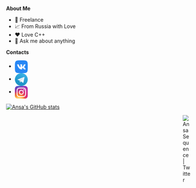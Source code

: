 **About Me**
- 💼 Freelance
- 📈 From Russia with Love
- ❤️ Love C++
- 💬 Ask me about anything 

**Contacts**
- <code><a href="https://vk.com/ansa.sequence"><img height="35" align="center" src="https://raw.githubusercontent.com/github/explore/418499da37ed2d07cff077560db9bfe299c8d7b8/topics/vk/vk.png"></a></code>
- <code><a href="https://t.me/NoHaxEx"><img height="35" align="center" src="https://raw.githubusercontent.com/github/explore/80688e429a7d4ef2fca1e82350fe8e3517d3494d/topics/telegram/telegram.png"></a></code>
- <code><a href="https://www.instagram.com/sahil_is_baku/"><img height="35" align="center" src="https://raw.githubusercontent.com/github/explore/06c46459e7947c8a25f72798af696d66e202ac39/topics/instagram/instagram.png"></a></code>

[![Ansa's GitHub stats](https://github-readme-stats.vercel.app/api?username=ansa-sequence&show_icons=true&include_all_commits=true&theme=buefy&hide_border=true)](https://github.com/anuraghazra/github-readme-stats)

<a href="https://twitter.com/KulievSakhil">
  <img align="right" alt="Ansa Sequence | Twitter" width="21px" src="https://raw.githubusercontent.com/anuraghazra/anuraghazra/master/assets/twitter.svg" />
</a>
